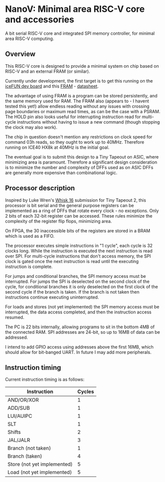 # NanoV: Minimal area RISC-V core and accessories

A bit serial RISC-V core and integrated SPI memory controller, for minimal area RISC-V computing.

## Overview

This RISC-V core is designed to provide a minimal system on chip based on RISC-V and an external FRAM (or similar).

Currently under development, the first target is to get this running on the [iceFUN dev board](https://www.robot-electronics.co.uk/icefun.html) and this [FRAM](https://www.adafruit.com/product/4719) - [datasheet](https://cdn-shop.adafruit.com/product-files/4719/4719_MB85RS4MT.pdf).

The advantage of using FRAM is a program can be stored persistently, and the same memory used for RAM.  The FRAM also (appears to - I havent tested this yet!) allow endless reading without any issues with crossing page boundaries or maximum read times, as can be the case with a PSRAM.  The HOLD pin also looks useful for interrupting instruction read for multi-cycle instructions without having to issue a new command (though stopping the clock may also work).

The chip in question doesn't mention any restrictions on clock speed for command 03h reads, so they ought to work up to 40MHz.  Therefore running on ICE40 HX8k at 40MHz is the initial goal.

The eventual goal is to submit this design to a Tiny Tapeout on ASIC, where minimizing area is paramount.  Therefore a significant design consideration is to minimize the number and complexity of DFFs used as on ASIC DFFs are generally more expensive than combinational logic.

## Processor description

Inspired by Luke Wren's [Whisk 16](https://github.com/Wren6991/tt02-whisk-serial-processor) submission for Tiny Tapeout 2, this processor is bit serial and the general purpose registers can be implemented as a ring of DFFs that rotate every clock - no exceptions.  Only 2 bits of each 32-bit register can be accessed.  These rules minimize the complexity of the register flip flops, minimizing area.

On FPGA, the 30 inaccessible bits of the registers are stored in a BRAM which is used as a FIFO.

The processor executes simple instructions in "1 cycle", each cycle is 32 clocks long.  While the instruction is executed the next instruction is read over SPI.  For multi-cycle instructions that don't access memory, the SPI clock is gated once the next instruction is read until the executing instruction is complete.

For jumps and conditional branches, the SPI memory access must be interrupted.  For jumps the SPI is deselected on the second clock of the cycle, for conditional branches it is only deselected on the first clock of the second cycle if the branch is taken.  If the branch is not taken then instructions continue executing uninterrupted.

For loads and stores (not yet implemented) the SPI memory access must be interrupted, the data access completed, and then the instruction access resumed.

The PC is 22 bits internally, allowing programs to sit in the bottom 4MB of the connected RAM.  SPI addresses are 24-bit, so up to 16MB of data can be addressed.

I intend to add GPIO access using addresses above the first 16MB, which should allow for bit-banged UART.  In future I may add more peripherals.

## Instruction timing

Current instruction timing is as follows:

| Instruction | Cycles |
|-------------|--------|
| AND/OR/XOR  | 1      |
| ADD/SUB     | 1      |
| LUI/AUIPC   | 1      |
| SLT         | 1      |
| Shifts      | 2      |
| JAL/JALR    | 3      |
| Branch (not taken) | 1 |
| Branch (taken) | 4   |
| Store (not yet implemented) | 5 |
| Load (not yet implemented) | 5 |
